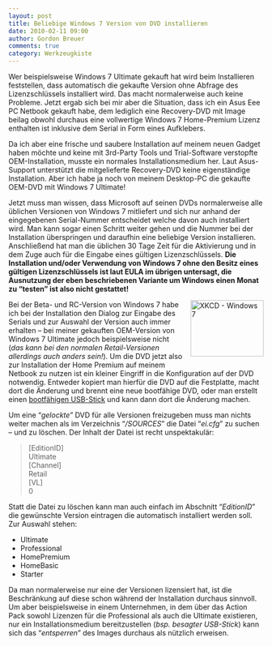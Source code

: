 ```yaml
---
layout: post
title: Beliebige Windows 7 Version von DVD installieren
date: 2010-02-11 09:00
author: Gordon Breuer
comments: true
category: Werkzeugkiste
---
```

<p>Wer beispielsweise Windows 7 Ultimate gekauft hat wird beim Installieren feststellen, dass automatisch die gekaufte Version ohne Abfrage des Lizenzschlüssels installiert wird. Das macht normalerweise auch keine Probleme. Jetzt ergab sich bei mir aber die Situation, dass ich ein Asus Eee PC Netbook gekauft habe, dem lediglich eine Recovery-DVD mit Image beilag obwohl durchaus eine vollwertige Windows 7 Home-Premium Lizenz enthalten ist inklusive dem Serial in Form eines Aufklebers.</p>  <p>Da ich aber eine frische und saubere Installation auf meinem neuen Gadget haben möchte und keine mit 3rd-Party Tools und Trial-Software verstopfte OEM-Installation, musste ein normales Installationsmedium her. Laut Asus-Support unterstützt die mitgelieferte Recovery-DVD keine eigenständige Installation. Aber ich habe ja noch von meinem Desktop-PC die gekaufte OEM-DVD mit Windows 7 Ultimate!</p>  <p>Jetzt muss man wissen, dass Microsoft auf seinen DVDs normalerweise alle üblichen Versionen von Windows 7 mitliefert und sich nur anhand der eingegebenen Serial-Nummer entscheidet welche davon auch installiert wird. Man kann sogar einen Schritt weiter gehen und die Nummer bei der Installation überspringen und daraufhin eine beliebige Version installieren. Anschließend hat man die üblichen 30 Tage Zeit für die Aktivierung und in dem Zuge auch für die Eingabe eines gültigen Lizenzschlüssels. <strong>Die Installation und/oder Verwendung von Windows 7 ohne den Besitz eines gültigen Lizenzschlüssels ist laut EULA im übrigen untersagt, die Ausnutzung der eben beschriebenen Variante um Windows einen Monat zu “testen” ist also nicht gestattet!</strong></p>  <p><a href="http://xkcd.com/528/" target="_blank"><img style="border-right-width: 0px; margin: 0px 0px 10px 10px; display: inline; border-top-width: 0px; border-bottom-width: 0px; border-left-width: 0px" title="XKCD - Windows 7" border="0" alt="XKCD - Windows 7" align="right" src="http://anheledirwp.blob.core.windows.net/wordpress/2010/02/windows_7.png" width="144" height="111" /></a> Bei der Beta- und RC-Version von Windows 7 habe ich bei der Installation den Dialog zur Eingabe des Serials und zur Auswahl der Version auch immer erhalten – bei meiner gekauften OEM-Version von Windows 7 Ultimate jedoch beispielsweise nicht (<em>das kann bei den normalen Retail-Versionen allerdings auch anders sein!</em>). Um die DVD jetzt also zur Installation der Home Premium auf meinem Netbook zu nutzen ist ein kleiner Eingriff in die Konfiguration auf der DVD notwendig. Entweder kopiert man hierfür die DVD auf die Festplatte, macht dort die Änderung und brennt eine neue bootfähige DVD, oder man erstellt einen <a href="http://store.microsoft.com/Help/ISO-Tool" target="_blank">bootfähigen USB-Stick</a> und kann dann dort die Änderung machen.</p>  <p>Um eine “<em>gelockte</em>” DVD für alle Versionen freizugeben muss man nichts weiter machen als im Verzeichnis “<em>/SOURCES</em>” die Datei “<em>ei.cfg</em>” zu suchen – und zu löschen. Der Inhalt der Datei ist recht unspektakulär:</p>  <blockquote>   <p>[EditionID]      <br />Ultimate       <br />[Channel]       <br />Retail       <br />[VL]       <br />0</p> </blockquote>  <p>Statt die Datei zu löschen kann man auch einfach im Abschnitt “<em>EditionID</em>” die gewünschte Version eintragen die automatisch installiert werden soll. Zur Auswahl stehen:</p>  <ul>   <li>Ultimate </li>    <li>Professional </li>    <li>HomePremium </li>    <li>HomeBasic </li>    <li>Starter </li> </ul>  <p>Da man normalerweise nur eine der Versionen lizensiert hat, ist die Beschränkung auf diese schon während der Installation durchaus sinnvoll. Um aber beispielsweise in einem Unternehmen, in dem über das Action Pack sowohl Lizenzen für die Professional als auch die Ultimate existieren, nur ein Installationsmedium bereitzustellen (<em>bsp. besagter USB-Stick</em>) kann sich das “<em>entsperren</em>” des Images durchaus als nützlich erweisen.</p>
